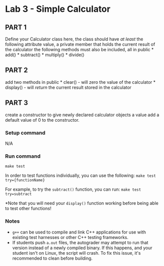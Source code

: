 # Lab 3 - Simple Calculator
## PART 1
Define your Calculator class here, the class should have *at least* the following attribute
value, a private member that holds the current result of the calculator
the following methods must also be included, all in public
     * add()
     * subtract()
     * multiply()
     * divide()


## PART 2
add two methods in public
     * clear() - will zero the value of the calculator
     * display() - will *return* the current result stored in the calculator


## PART 3
create a constructor to give newly declared calculator objects a value
add a default value of 0 to the constructor.


### Setup command
N/A

### Run command
`make test`

In order to test functions individually, you can use the following:
`make test try={functionName}`

For example, to try the `subtract()` function, you can run:
`make test try=subtract`

*Note that you will need your `display()` function working before being able to test other functions!

### Notes
- `g++` can be used to compile and link C++ applications for use with existing test harnesses or other C++ testing frameworks.
- If students push `a.out` files, the autograder may attempt to run that version instead of a newly compiled binary. If this happens, and your student isn't on Linux, the script will crash. To fix this issue, it's recommended to clean before building.